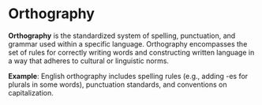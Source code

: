 
# Orthography

**Orthography** is the standardized system of spelling, punctuation, and grammar used within a specific language. 
Orthography encompasses the set of rules for correctly writing words and constructing written language in a way that adheres to cultural or linguistic norms.

**Example**: English orthography includes spelling rules (e.g., adding -es for plurals in some words), punctuation standards, and conventions on capitalization.
